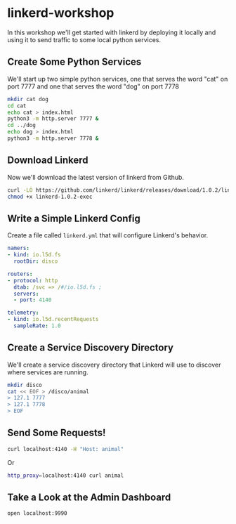 # linkerd-workshop

In this workshop we'll get started with linkerd by deploying it locally and
using it to send traffic to some local python services.

## Create Some Python Services

We'll start up two simple python services, one that serves the word "cat" on
port 7777 and one that serves the word "dog" on port 7778

```bash
mkdir cat dog
cd cat
echo cat > index.html
python3 -m http.server 7777 &
cd ../dog
echo dog > index.html
python3 -m http.server 7778 &
```

## Download Linkerd

Now we'll download the latest version of linkerd from Github.

```bash
curl -LO https://github.com/linkerd/linkerd/releases/download/1.0.2/linkerd-1.0.2-exec
chmod +x linkerd-1.0.2-exec
```

## Write a Simple Linkerd Config

Create a file called `linkerd.yml` that will configure Linkerd's behavior.

```yaml
namers:
- kind: io.l5d.fs
  rootDir: disco

routers:
- protocol: http
  dtab: /svc => /#/io.l5d.fs ;
  servers:
  - port: 4140

telemetry:
- kind: io.l5d.recentRequests
  sampleRate: 1.0
```

## Create a Service Discovery Directory

We'll create a service discovery directory that Linkerd will use to discover
where services are running.

```bash
mkdir disco
cat << EOF > /disco/animal
> 127.1 7777
> 127.1 7778
> EOF
```

## Send Some Requests!

```bash
curl localhost:4140 -H "Host: animal"
```

Or

```bash
http_proxy=localhost:4140 curl animal
```

## Take a Look at the Admin Dashboard

```bash
open localhost:9990
```
